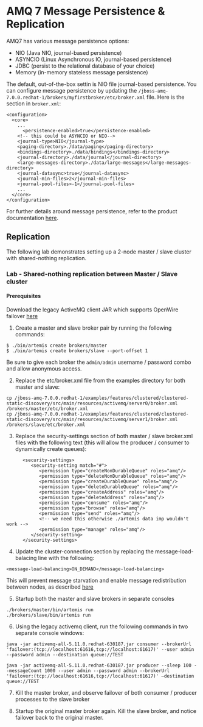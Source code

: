 # AMQ 7 Message Persistence & Replication

AMQ7 has various message persistence options:

* NIO (Java NIO, journal-based persistence)
* ASYNCIO (Linux Asynchronous IO, journal-based persistence)
* JDBC (persist to the relational database of your choice)
* Memory (in-memory stateless message persistence)

The default, out-of-the-box settin is NIO file journal-based persistence.  You can configure message persistence by updating the `/jboss-amq-7.0.0.redhat-1/brokers/myfirstbroker/etc/broker.xml` file.  Here is the section in `broker.xml`:

```
<configuration>
  <core>
    ...
	  <persistence-enabled>true</persistence-enabled>
    <!-- this could be ASYNCIO or NIO-->
    <journal-type>NIO</journal-type>
    <paging-directory>./data/paging</paging-directory>
    <bindings-directory>./data/bindings</bindings-directory>
    <journal-directory>./data/journal</journal-directory>
    <large-messages-directory>./data/large-messages</large-messages-directory>
    <journal-datasync>true</journal-datasync>
    <journal-min-files>2</journal-min-files>
    <journal-pool-files>-1</journal-pool-files>
    ...
  </core>
</configuration>
```

For further details around message persistence, refer to the product documentation [here](https://access.redhat.com/documentation/en-us/red_hat_jboss_amq/7.0/html/using_amq_broker/basic_configuration#configuring_persistence).

## Replication

The following lab demonstrates setting up a 2-node master / slave cluster with shared-nothing replication.

### Lab - Shared-nothing replication between Master / Slave cluster

#### Prerequisites

Download the legacy ActiveMQ client JAR which supports OpenWire failover [here](https://mvnrepository.com/artifact/org.apache.activemq/activemq-all/5.14.5)

1. Create a master and slave broker pair by running the following commands:

```
$ ./bin/artemis create brokers/master
$ ./bin/artemis create brokers/slave --port-offset 1
```

Be sure to give each broker the `admin/admin` username / password combo and allow anonymous access.

2. Replace the etc/broker.xml file from the examples directory for both master and slave:

```
cp /jboss-amq-7.0.0.redhat-1/examples/features/clustered/clustered-static-discovery/src/main/resources/activemq/server0/broker.xml /brokers/master/etc/broker.xml
cp /jboss-amq-7.0.0.redhat-1/examples/features/clustered/clustered-static-discovery/src/main/resources/activemq/server1/broker.xml /brokers/slave/etc/broker.xml
```
3. Replace the security-settings section of both master / slave broker.xml files with the following text (this will allow the producer / consumer to dynamically create queues):

```
      <security-settings>
         <security-setting match="#">
            <permission type="createNonDurableQueue" roles="amq"/>
            <permission type="deleteNonDurableQueue" roles="amq"/>
            <permission type="createDurableQueue" roles="amq"/>
            <permission type="deleteDurableQueue" roles="amq"/>
            <permission type="createAddress" roles="amq"/>
            <permission type="deleteAddress" roles="amq"/>
            <permission type="consume" roles="amq"/>
            <permission type="browse" roles="amq"/>
            <permission type="send" roles="amq"/>
            <!-- we need this otherwise ./artemis data imp wouldn't work -->
            <permission type="manage" roles="amq"/>
         </security-setting>
      </security-settings>
 ```

4. Update the cluster-connection section by replacing the message-load-balacing line with the following:

```
<message-load-balancing>ON_DEMAND</message-load-balancing>
```

This will prevent message starvation and enable message redistribution between nodes, as described [here](https://access.redhat.com/documentation/en-us/red_hat_jboss_amq/7.0/html/using_amq_broker/clustering#enabling_message_redistribution)

5. Startup both the master and slave brokers in separate consoles

```
./brokers/master/bin/artemis run
./brokers/slave/bin/artemis run
```

6.  Using the legacy activemq client, run the following commands in two separate console windows:

```
java -jar activemq-all-5.11.0.redhat-630187.jar consumer --brokerUrl 'failover:(tcp://localhost:61616,tcp://localhost:61617)' --user admin --password admin --destination queue://TEST

java -jar activemq-all-5.11.0.redhat-630187.jar producer --sleep 100 --messageCount 1000 --user admin --password admin --brokerUrl 'failover:(tcp://localhost:61616,tcp://localhost:61617)' —destination queue://TEST
```

7. Kill the master broker, and observe failover of both consumer / producer processes to the slave broker

8. Startup the original master broker again.  Kill the slave broker, and notice failover back to the original master.

